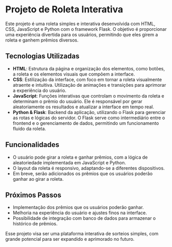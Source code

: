 # Projeto de Roleta Interativa

Este projeto é uma roleta simples e interativa desenvolvida com HTML, CSS, JavaScript e Python com o framework Flask. O objetivo é proporcionar uma experiência divertida para os usuários, permitindo que eles girem a roleta e ganhem prêmios diversos.

## Tecnologias Utilizadas

- **HTML**: Estrutura da página e organização dos elementos, como botões, a roleta e os elementos visuais que compõem a interface.
- **CSS**: Estilização da interface, com foco em tornar a roleta visualmente atraente e intuitiva. Utilização de animações e transições para aprimorar a experiência do usuário.
- **JavaScript**: Funções interativas que controlam o movimento da roleta e determinam o prêmio do usuário. Ele é responsável por gerar aleatoriamente os resultados e atualizar a interface em tempo real.
- **Python & Flask**: Backend da aplicação, utilizando o Flask para gerenciar as rotas e lógicas do servidor. O Flask serve como intermediário entre o frontend e o gerenciamento de dados, permitindo um funcionamento fluido da roleta.

## Funcionalidades

- O usuário pode girar a roleta e ganhar prêmios, com a lógica de aleatoriedade implementada em JavaScript e Python.
- O layout da roleta é responsivo, adaptando-se a diferentes dispositivos.
- Em breve, serão adicionados os prêmios que os usuários poderão ganhar ao girar a roleta.

## Próximos Passos

- Implementação dos prêmios que os usuários poderão ganhar.
- Melhoria na experiência do usuário e ajustes finos na interface.
- Possibilidade de integração com banco de dados para armazenar o histórico de prêmios.

Esse projeto visa ser uma plataforma interativa de sorteios simples, com grande potencial para ser expandido e aprimorado no futuro.
